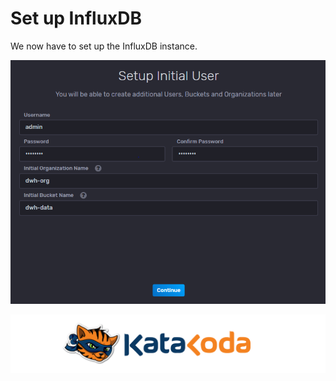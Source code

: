 # Set up InfluxDB

We now have to set up the InfluxDB instance.

![Katacoda Logo](./assets/user_setup.png)

![Katacoda Logo](./assets/logo-text-with-head.png)